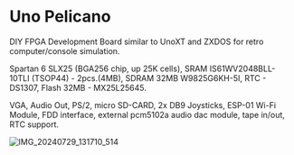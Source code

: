 # Uno Pelicano
DIY FPGA Development Board similar to UnoXT and ZXDOS for retro computer/console simulation.

Spartan 6 SLX25 (BGA256 chip, up 25K cells), SRAM IS61WV2048BLL-10TLI (TSOP44) - 2pcs.(4MB), SDRAM 32MB W9825G6KH-5I, RTC - DS1307, Flash 32MB - MX25L25645.

VGA, Audio Out, PS/2, micro SD-CARD, 2x DB9 Joysticks, ESP-01 Wi-Fi Module, FDD interface, external pcm5102a audio dac module, tape in/out, RTC support.

![IMG_20240729_131710_514](https://github.com/user-attachments/assets/020e01c2-704f-4553-b8c8-0e42bdab548e)
